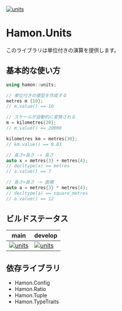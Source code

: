 ﻿[![units](https://github.com/shibainuudon/HamonCore/actions/workflows/units.yml/badge.svg)](https://github.com/shibainuudon/HamonCore/actions/workflows/units.yml)

# Hamon.Units

このライブラリは単位付きの演算を提供します。

## 基本的な使い方

```cpp
using hamon::units;

// 単位付きの値型を作成する
metres m {10};
// m.value() == 10

// スケールが自動的に変換される
m = kilometres{20};
// m.value() == 20000

kilometres km = metres{30};
// km.value() == 0.03

// 長さ+長さ -> 長さ
auto x = metres{3} + metres{4};
// decltype(x) == metres
// a.value() == 7

// 長さ×長さ -> 面積
auto a = metres{3} * metres{4};
// decltype(a) == square_metres
// a.value() == 12
```


## ビルドステータス

| main | develop |
| ---- | ------- |
|[![units](https://github.com/shibainuudon/HamonCore/actions/workflows/units.yml/badge.svg?branch=main)](https://github.com/shibainuudon/HamonCore/actions/workflows/units.yml)|[![units](https://github.com/shibainuudon/HamonCore/actions/workflows/units.yml/badge.svg?branch=develop)](https://github.com/shibainuudon/HamonCore/actions/workflows/units.yml)|

## 依存ライブラリ

* Hamon.Config
* Hamon.Ratio
* Hamon.Tuple
* Hamon.TypeTraits
